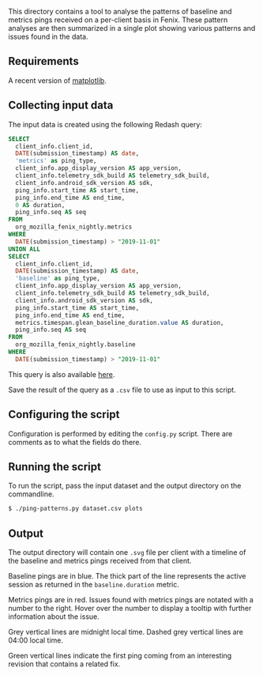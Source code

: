 This directory contains a tool to analyse the patterns of baseline and metrics pings received on a per-client basis in Fenix.  These pattern analyses are then summarized in a single plot showing various patterns and issues found in the data.

## Requirements

A recent version of [matplotlib](https://matplotlib.org).

## Collecting input data

The input data is created using the following Redash query:

```sql
SELECT
  client_info.client_id,
  DATE(submission_timestamp) AS date,
  'metrics' as ping_type,
  client_info.app_display_version AS app_version,
  client_info.telemetry_sdk_build AS telemetry_sdk_build,
  client_info.android_sdk_version AS sdk,
  ping_info.start_time AS start_time,
  ping_info.end_time AS end_time,
  0 AS duration,
  ping_info.seq AS seq
FROM
  org_mozilla_fenix_nightly.metrics
WHERE
  DATE(submission_timestamp) > "2019-11-01"
UNION ALL
SELECT
  client_info.client_id,
  DATE(submission_timestamp) AS date,
  'baseline' as ping_type,
  client_info.app_display_version AS app_version,
  client_info.telemetry_sdk_build AS telemetry_sdk_build,
  client_info.android_sdk_version AS sdk,
  ping_info.start_time AS start_time,
  ping_info.end_time AS end_time,
  metrics.timespan.glean_baseline_duration.value AS duration,
  ping_info.seq AS seq
FROM
  org_mozilla_fenix_nightly.baseline
WHERE
  DATE(submission_timestamp) > "2019-11-01"
```

This query is also available [here](https://sql.telemetry.mozilla.org/queries/66682).

Save the result of the query as a `.csv` file to use as input to this script.

## Configuring the script

Configuration is performed by editing the `config.py` script.  There are comments as to what the fields do there.

## Running the script

To run the script, pass the input dataset and the output directory on the commandline.

```bash
$ ./ping-patterns.py dataset.csv plots
```

## Output

The output directory will contain one `.svg` file per client with a timeline of the baseline and metrics pings received from that client.

Baseline pings are in blue.  The thick part of the line represents the active session as returned in the `baseline.duration` metric. 

Metrics pings are in red.  Issues found with metrics pings are notated with a number to the right.  Hover over the number to display a tooltip with further information about the issue.

Grey vertical lines are midnight local time.  Dashed grey vertical lines are 04:00 local time.

Green vertical lines indicate the first ping coming from an interesting revision that contains a related fix.
